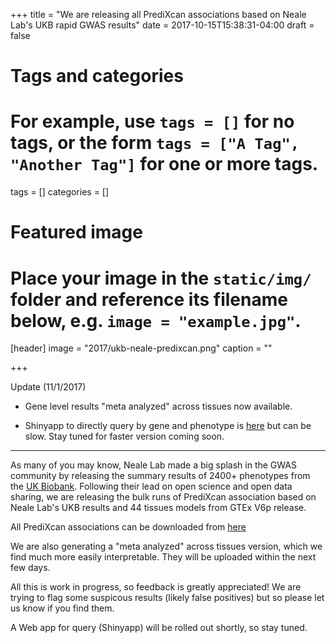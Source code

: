 +++
title = "We are releasing all PrediXcan associations based on Neale Lab's UKB rapid GWAS results"
date = 2017-10-15T15:38:31-04:00
draft = false

# Tags and categories
# For example, use `tags = []` for no tags, or the form `tags = ["A Tag", "Another Tag"]` for one or more tags.
tags = []
categories = []

# Featured image
# Place your image in the `static/img/` folder and reference its filename below, e.g. `image = "example.jpg"`.
[header]
image = "2017/ukb-neale-predixcan.png"
caption = ""

+++

Update (11/1/2017)

* Gene level results "meta analyzed" across tissues now available.

* Shinyapp to directly query by gene and phenotype is [here](http://UKBBeta.gene2pheno.org) but can be slow. Stay tuned for faster version coming soon.

***

As many of you may know, Neale Lab made a big splash in the GWAS community by releasing the summary results of 2400+ phenotypes from the [UK Biobank](http://www.nealelab.is/blog/2017/7/19/rapid-gwas-of-thousands-of-phenotypes-for-337000-samples-in-the-uk-biobank).
Following their lead on open science and open data sharing, we are releasing the bulk runs of PrediXcan association based on Neale Lab's UKB results and 44 tissues models from GTEx V6p release.

All PrediXcan associations can be downloaded from [here](http://ukb-neale.gene2pheno.org)

We are also generating a "meta analyzed" across tissues version, which we find much more easily interpretable. They will be uploaded within the next few days.

All this is work in progress, so feedback is greatly appreciated! We are trying to flag some suspicous results (likely false positives) but so please let us know if you find them.

A Web app for query (Shinyapp) will be rolled out shortly, so stay tuned.
